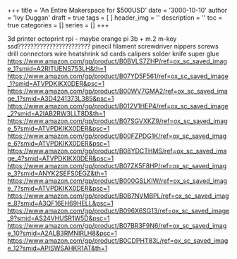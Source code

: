 +++
title = 'An Entire Makerspace for $500USD'
date = '3000-10-10'
author = 'Ivy Duggan'
draft = true
tags = [
]
header_img = ''
description = ''
toc = true
categories = []
series = []
+++


3d printer
octoprint rpi - maybe orange pi 3b + m.2 m-key ssd???????????????????????
pinecil
filament
screwdriver
nippers
screws
drill
connectors
wire
heatshrink
sd cards
calipers
solder
knife
super glue
<https://www.amazon.com/gp/product/B0BVLS7ZHP/ref=ox_sc_saved_image_1?smid=A2RITUENS753LH&th=1>
<https://www.amazon.com/gp/product/B07YD5F561/ref=ox_sc_saved_image_1?smid=ATVPDKIKX0DER&psc=1>
<https://www.amazon.com/gp/product/B00WV7GMA2/ref=ox_sc_saved_image_1?smid=A3D4241373L385&psc=1>
<https://www.amazon.com/gp/product/B012V1HEP4/ref=ox_sc_saved_image_2?smid=A2IAB2RW3LLT8D&th=1>
<https://www.amazon.com/gp/product/B07SGVXKZ9/ref=ox_sc_saved_image_5?smid=ATVPDKIKX0DER&psc=1>
<https://www.amazon.com/gp/product/B00FZPDG1K/ref=ox_sc_saved_image_6?smid=ATVPDKIKX0DER&psc=1>
<https://www.amazon.com/gp/product/B08YDCTHMS/ref=ox_sc_saved_image_4?smid=ATVPDKIKX0DER&psc=1>
<https://www.amazon.com/gp/product/B07ZK5F8HP/ref=ox_sc_saved_image_3?smid=ANYK2SEFS0EGZ&th=1>
<https://www.amazon.com/gp/product/B000GSLKIW/ref=ox_sc_saved_image_7?smid=ATVPDKIKX0DER&psc=1>
<https://www.amazon.com/gp/product/B0B7NVMBPL/ref=ox_sc_saved_image_8?smid=A3QF16EH69HELL&psc=1>
<https://www.amazon.com/gp/product/B096X6SG13/ref=ox_sc_saved_image_9?smid=AS24VHUSR1W5D&psc=1>
<https://www.amazon.com/gp/product/B07BR3F9N6/ref=ox_sc_saved_image_10?smid=A2ALB3RMNIRLH8&psc=1>
<https://www.amazon.com/gp/product/B0CDPHT83L/ref=ox_sc_saved_image_12?smid=APISWSAHKR1AT&th=1>
